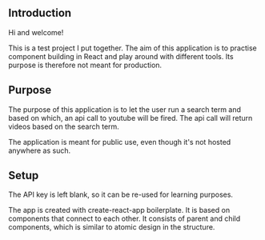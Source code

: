 ## Introduction
Hi and welcome!

This is a test project I put together. The aim of this application is to practise component building in React and play around with different tools. Its purpose is therefore not meant for production.

## Purpose
The purpose of this application is to let the user run a search term and based on which, an api call to youtube will be fired. The api call will return videos based on the search term.

The application is meant for public use, even though it's not hosted anywhere as such.

## Setup
The API key is left blank, so it can be re-used for learning purposes.

The app is created with create-react-app boilerplate. It is based on components that connect to each other. It consists of parent and child components, which is similar to atomic design in the structure.

